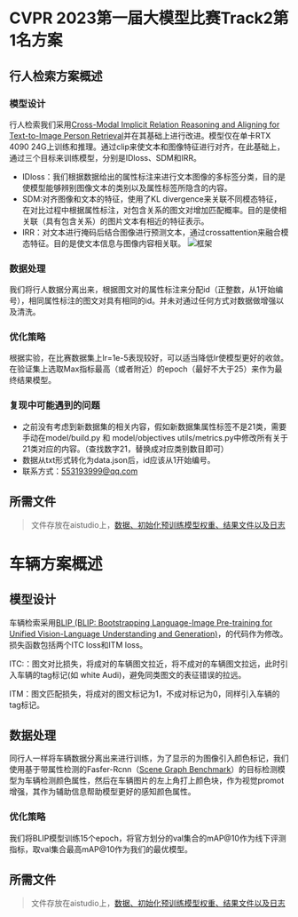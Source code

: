 # CVPR 2023第一届大模型比赛Track2第1名方案
> 

## 行人检索方案概述
### 模型设计
行人检索我们采用[Cross-Modal Implicit Relation Reasoning and Aligning for Text-to-Image Person Retrieval](https://github.com/anosorae/IRRA)并在其基础上进行改进。模型仅在单卡RTX 4090 24G上训练和推理。通过clip来使文本和图像特征进行对齐，在此基础上，通过三个目标来训练模型，分别是IDloss、SDM和IRR。
- IDloss：我们根据数据给出的属性标注来进行文本图像的多标签分类，目的是使模型能够辨别图像文本的类别以及属性标签所隐含的内容。
- SDM:对齐图像和文本的特征，使用了KL divergence来关联不同模态特征，在对比过程中根据属性标注，对包含关系的图文对增加匹配概率。目的是使相关联（具有包含关系）的图片文本有相近的特征表示。
- IRR：对文本进行掩码后结合图像进行预测文本，通过crossattention来融合模态特征。目的是使文本信息与图像内容相关联。
![框架](.\\pedestrian\\images\\architecture.png)
### 数据处理
我们将行人数据分离出来，根据图文对的属性标注来分配id（正整数，从1开始编号），相同属性标注的图文对具有相同的id。并未对通过任何方式对数据做增强以及清洗。
### 优化策略
根据实验，在比赛数据集上lr=1e-5表现较好，可以适当降低lr使模型更好的收敛。在验证集上选取Max指标最高（或者附近）的epoch（最好不大于25）来作为最终结果模型。
### 复现中可能遇到的问题
- 之前没有考虑到新数据集的相关内容，假如新数据集属性标签不是21类，需要手动在model/build.py 和 model/objectives utils/metrics.py中修改所有关于21类对应的内容。（查找数字21，替换成对应类别数目即可）
- 数据从txt形式转化为data.json后，id应该从1开始编号。
- 联系方式：553193999@qq.com
## 所需文件
> 文件存放在aistudio上，[数据、初始化预训练模型权重、结果文件以及日志](https://aistudio.baidu.com/aistudio/datasetdetail/218802)  



# 车辆方案概述

## 模型设计

车辆检索采用[BLIP (BLIP: Bootstrapping Language-Image Pre-training for Unified Vision-Language Understanding and Generation)](https://github.com/salesforce/BLIP/tree/main)，的代码作为修改。损失函数包括两个ITC loss和ITM loss。

ITC:：图文对比损失，将成对的车辆图文拉近，将不成对的车辆图文拉远，此时引入车辆的tag标记(如 white Audi)，避免同类图文的表征错误的拉远。

ITM：图文匹配损失，将成对的图文标记为1，不成对标记为0，同样引入车辆的tag标记。

## 数据处理

同行人一样将车辆数据分离出来进行训练，为了显示的为图像引入颜色标记，我们使用基于带属性检测的Fasfer-Rcnn（[Scene Graph Benchmark](https://github.com/microsoft/scene_graph_benchmark)）的目标检测模型为车辆检测颜色属性，然后在车辆图片的左上角打上颜色块，作为视觉promot增强，其作为辅助信息帮助模型更好的感知颜色属性。

### 优化策略

我们将BLIP模型训练15个epoch，将官方划分的val集合的mAP@10作为线下评测指标，取val集合最高mAP@10作为我们的最优模型。

## 所需文件

> 文件存放在aistudio上，[数据、初始化预训练模型权重、结果文件以及日志](https://aistudio.baidu.com/aistudio/datasetdetail/218802)  